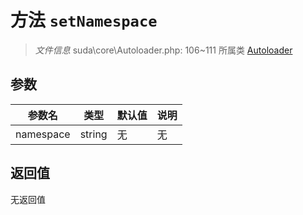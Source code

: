 # 方法 `setNamespace`

> *文件信息* suda\core\Autoloader.php: 106~111
> 所属类 [Autoloader](../Autoloader.md)




## 参数


| 参数名 | 类型 | 默认值 | 说明 |
|--------|-----|-------|-------|
| namespace |  string | 无 | 无 |



## 返回值

无返回值
